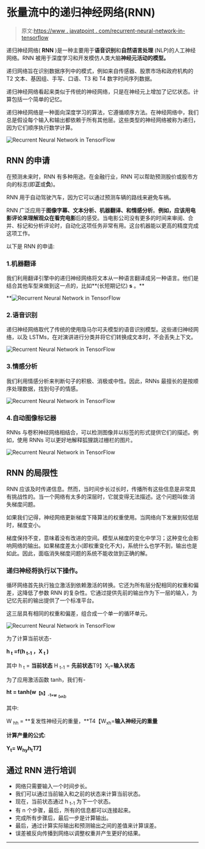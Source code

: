 # 张量流中的递归神经网络(RNN)

> 原文:[https://www . javatpoint . com/recurrent-neural-network-in-tensorflow](https://www.javatpoint.com/recurrent-neural-network-in-tensorflow)

递归神经网络( **RNN** )是一种主要用于**语音识别**和**自然语言处理** (NLP)的人工神经网络。RNN 被用于深度学习和开发模仿人类大脑**神经元活动的模型。**

递归网络旨在识别数据序列中的模式，例如来自传感器、股票市场和政府机构的 T2 文本、基因组、手写、口语、T3 和 T4 数字时间序列数据。

递归神经网络看起来类似于传统的神经网络，只是在神经元上增加了记忆状态。计算包括一个简单的记忆。

递归神经网络是一种面向深度学习的算法，它遵循顺序方法。在神经网络中，我们总是假设每个输入和输出都依赖于所有其他层。这些类型的神经网络被称为递归，因为它们顺序执行数学计算。

![Recurrent Neural Network in TensorFlow](../Images/f3fe0f79fdccd43ab3bdb5dbad309a08.png)

## RNN 的申请

在预测未来时，RNN 有多种用途。在金融行业，RNN 可以帮助预测股价或股市方向的标志(即**正**或**负**)。

RNN 用于自动驾驶汽车，因为它可以通过预测车辆的路线来避免车祸。

RNN 广泛应用于**图像字幕、文本分析、机器翻译、**和**情感分析**。**例如，**应该用电影评论来理解观众在**看完电影**后的感受。当电影公司没有更多的时间来审阅、合并、标记和分析评论时，自动化这项任务非常有用。这台机器能以更高的精度完成这项工作。

以下是 RNN 的申请:

### 1.机器翻译

我们利用翻译引擎中的递归神经网络将文本从一种语言翻译成另一种语言。他们是结合其他车型来做到这一点的，比如**(长短期记忆) **s** 。**

**![Recurrent Neural Network in TensorFlow](../Images/13ad3c11bd37ada33b2ca969850f3cec.png)

### 2.语音识别

递归神经网络取代了传统的使用隐马尔可夫模型的语音识别模型。这些递归神经网络，以及 LSTMs，在对演讲进行分类并将它们转换成文本时，不会丢失上下文。

![Recurrent Neural Network in TensorFlow](../Images/c906005e08cd7cd7b704dfc46c9a9ea1.png)

### 3.情感分析

我们利用情感分析来判断句子的积极、消极或中性。因此，RNNs 最擅长的是按顺序处理数据，找到句子的情感。

![Recurrent Neural Network in TensorFlow](../Images/22528baec38d1adc23f47d0e36077e31.png)

### 4.自动图像标记器

RNNs 与卷积神经网络相结合，可以检测图像并以标签的形式提供它们的描述。例如，使用 RNNs 可以更好地解释狐狸跳过栅栏的图片。

![Recurrent Neural Network in TensorFlow](../Images/e06cf5e9a8fbfadfa59f233ac125bf28.png)

## RNN 的局限性

RNN 应该及时传递信息。然而，当时间步长过长时，传播所有这些信息是非常具有挑战性的。当一个网络有太多的深层时，它就变得无法描述。这个问题叫做:消失梯度问题。

如果我们记得，神经网络更新梯度下降算法的权重使用。当网络向下发展到较低层时，梯度变小。

梯度保持不变，意味着没有改进的空间。模型从梯度的变化中学习；这种变化会影响网络的输出。如果梯度差太小(即权重变化不大)，系统什么也学不到，输出也是如此。因此，面临消失梯度问题的系统不能收敛到正确的解。

### 递归神经将执行以下操作。

循环网络首先执行独立激活到依赖激活的转换。它还为所有层分配相同的权重和偏差，这降低了参数 RNN 的复杂性。它通过提供先前的输出作为下一层的输入，为记忆先前的输出提供了一个标准平台。

这三层具有相同的权重和偏差，组合成一个单一的循环单元。

![Recurrent Neural Network in TensorFlow](../Images/a05d9ced4757ca41182a7ada822d5389.png)

为了计算当前状态-

**h <sub>t</sub> =f(h <sub>t-1</sub> ，X <sub>t</sub> )**

其中 h <sub>t</sub> = **当前状态**
H <sub>t-1</sub> = **先前状态**T9】X<sub>t</sub>=**输入状态**

为了应用激活函数 tanh，我们有-

**ht = tanh(w<sub>【h】<sub>-1+w<sub>【xh】</sub><sub>)</sub></sub></sub>**

其中:

W <sub>hh</sub> = **复发性神经元的重量，**T4【W<sub>xh</sub>=**输入神经元的重量**

**计算产量的公式:**

**Y<sub>t</sub>= W<sub>hy</sub>h<sub>t</sub>T7】**

## 通过 RNN 进行培训

*   网络只需要输入一个时间步长。
*   我们可以通过当前输入和之前的状态来计算当前状态。
*   现在，当前状态通过 h <sub>t-1</sub> 为下一个状态。
*   有 n 个步骤，最后，所有的信息都可以连接起来。
*   完成所有步骤后，最后一步是计算输出。
*   最后，通过计算实际输出和预测输出之间的差值来计算误差。
*   误差被反向传播到网络以调整权重并产生更好的结果。

* * ***